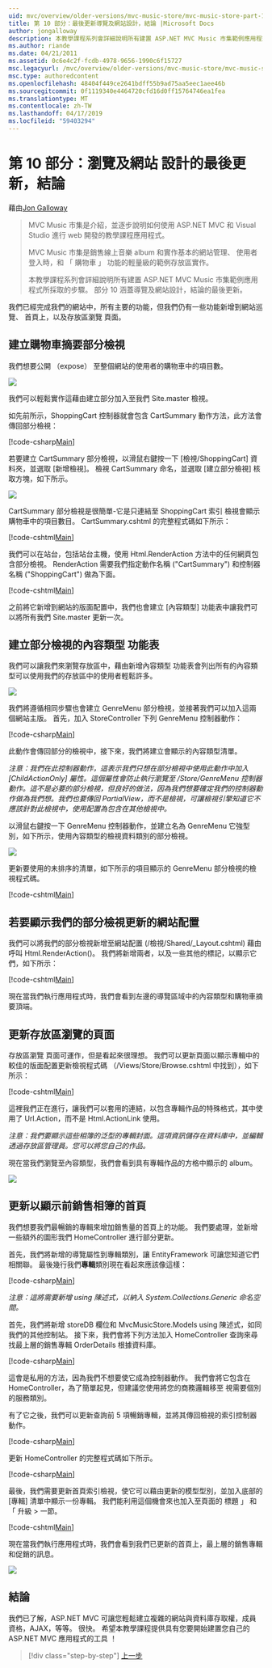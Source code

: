 ```yaml
---
uid: mvc/overview/older-versions/mvc-music-store/mvc-music-store-part-10
title: 第 10 部分：最後更新導覽及網站設計，結論 |Microsoft Docs
author: jongalloway
description: 本教學課程系列會詳細說明所有建置 ASP.NET MVC Music 市集範例應用程式所採取的步驟。 部分 10 涵蓋最後更新瀏覽和 S...
ms.author: riande
ms.date: 04/21/2011
ms.assetid: 0c6e4c2f-fcdb-4978-9656-1990c6f15727
msc.legacyurl: /mvc/overview/older-versions/mvc-music-store/mvc-music-store-part-10
msc.type: authoredcontent
ms.openlocfilehash: 48404f449ce2641bdff55b9ad75aa5eec1aee46b
ms.sourcegitcommit: 0f1119340e4464720cfd16d0ff15764746ea1fea
ms.translationtype: MT
ms.contentlocale: zh-TW
ms.lasthandoff: 04/17/2019
ms.locfileid: "59403294"
---
```

# <a name="part-10-final-updates-to-navigation-and-site-design-conclusion"></a>第 10 部分：瀏覽及網站 設計的最後更新，結論

藉由[Jon Galloway](https://github.com/jongalloway)

> MVC Music 市集是介紹，並逐步說明如何使用 ASP.NET MVC 和 Visual Studio 進行 web 開發的教學課程應用程式。  
>   
> MVC Music 市集是銷售線上音樂 album 和實作基本的網站管理、 使用者登入時，和 「 購物車 」 功能的輕量級的範例存放區實作。  
>   
> 本教學課程系列會詳細說明所有建置 ASP.NET MVC Music 市集範例應用程式所採取的步驟。 部分 10 涵蓋導覽及網站設計，結論的最後更新。


我們已經完成我們的網站中，所有主要的功能，但我們仍有一些功能新增到網站巡覽、 首頁上，以及存放區瀏覽 頁面。

## <a name="creating-the-shopping-cart-summary-partial-view"></a>建立購物車摘要部分檢視

我們想要公開 （expose） 至整個網站的使用者的購物車中的項目數。

![](mvc-music-store-part-10/_static/image1.png)

我們可以輕鬆實作這藉由建立部分加入至我們 Site.master 檢視。

如先前所示，ShoppingCart 控制器就會包含 CartSummary 動作方法，此方法會傳回部分檢視：

[!code-csharp[Main](mvc-music-store-part-10/samples/sample1.cs)]

若要建立 CartSummary 部分檢視，以滑鼠右鍵按一下 [檢視/ShoppingCart] 資料夾，並選取 [新增檢視]。 檢視 CartSummary 命名，並選取 [建立部分檢視] 核取方塊，如下所示。

![](mvc-music-store-part-10/_static/image2.png)

CartSummary 部分檢視是很簡單-它是只連結至 ShoppingCart 索引 檢視會顯示購物車中的項目數目。 CartSummary.cshtml 的完整程式碼如下所示：

[!code-cshtml[Main](mvc-music-store-part-10/samples/sample2.cshtml)]

我們可以在站台，包括站台主機，使用 Html.RenderAction 方法中的任何網頁包含部分檢視。 RenderAction 需要我們指定動作名稱 ("CartSummary") 和控制器名稱 ("ShoppingCart") 做為下面。

[!code-cshtml[Main](mvc-music-store-part-10/samples/sample3.cshtml)]

之前將它新增到網站的版面配置中，我們也會建立 [內容類型] 功能表中讓我們可以將所有我們 Site.master 更新一次。

## <a name="creating-the-genre-menu-partial-view"></a>建立部分檢視的內容類型 功能表

我們可以讓我們來瀏覽存放區中，藉由新增內容類型 功能表會列出所有的內容類型可以使用我們的存放區中的使用者輕鬆許多。

![](mvc-music-store-part-10/_static/image3.png)

我們將遵循相同步驟也會建立 GenreMenu 部分檢視，並接著我們可以加入這兩個網站主版。 首先，加入 StoreController 下列 GenreMenu 控制器動作：

[!code-csharp[Main](mvc-music-store-part-10/samples/sample4.cs)]

此動作會傳回部分的檢視中，接下來，我們將建立會顯示的內容類型清單。

*注意：我們在此控制器動作，這表示我們只想在部分檢視中使用此動作中加入 [ChildActionOnly] 屬性。這個屬性會防止執行瀏覽至 /Store/GenreMenu 控制器動作。這不是必要的部分檢視，但良好的做法，因為我們想要確定我們的控制器動作做為我們想。我們也要傳回 PartialView，而不是檢視，可讓檢視引擎知道它不應該針對此檢視中，使用配置為包含在其他檢視中。*

以滑鼠右鍵按一下 GenreMenu 控制器動作，並建立名為 GenreMenu 它強型別，如下所示，使用內容類型的檢視資料類別的部分檢視。

![](mvc-music-store-part-10/_static/image4.png)

更新要使用的未排序的清單，如下所示的項目顯示的 GenreMenu 部分檢視的檢視程式碼。

[!code-cshtml[Main](mvc-music-store-part-10/samples/sample5.cshtml)]

## <a name="updating-site-layout-to-display-our-partial-views"></a>若要顯示我們的部分檢視更新的網站配置

我們可以將我們的部分檢視新增至網站配置 (/檢視/Shared/\_Layout.cshtml) 藉由呼叫 Html.RenderAction()。 我們將新增兩者，以及一些其他的標記，以顯示它們，如下所示：

[!code-cshtml[Main](mvc-music-store-part-10/samples/sample6.cshtml)]

現在當我們執行應用程式時，我們會看到左邊的導覽區域中的內容類型和購物車摘要頂端。

## <a name="update-to-the-store-browse-page"></a>更新存放區瀏覽的頁面

存放區瀏覽 頁面可運作，但是看起來很理想。 我們可以更新頁面以顯示專輯中的較佳的版面配置更新檢視程式碼 （/Views/Store/Browse.cshtml 中找到），如下所示：

[!code-cshtml[Main](mvc-music-store-part-10/samples/sample7.cshtml)]

這裡我們正在進行，讓我們可以套用的連結，以包含專輯作品的特殊格式，其中使用了 Url.Action，而不是 Html.ActionLink 使用。

*注意：我們要顯示這些相簿的泛型的專輯封面。這項資訊儲存在資料庫中，並編輯透過存放區管理員。您可以將您自己的作品。*

現在當我們瀏覽至內容類型，我們會看到具有專輯作品的方格中顯示的 album。

![](mvc-music-store-part-10/_static/image5.png)

## <a name="updating-the-home-page-to-show-top-selling-albums"></a>更新以顯示前銷售相簿的首頁

我們想要我們最暢銷的專輯來增加銷售量的首頁上的功能。 我們要處理，並新增一些額外的圖形我們 HomeController 進行部分更新。

首先，我們將新增的導覽屬性到專輯類別，讓 EntityFramework 可讓您知道它們相關聯。 最後幾行我們**專輯**類別現在看起來應該像這樣：

[!code-csharp[Main](mvc-music-store-part-10/samples/sample8.cs)]

*注意：這將需要新增 using 陳述式，以納入 System.Collections.Generic 命名空間。*

首先，我們將新增 storeDB 欄位和 MvcMusicStore.Models using 陳述式，如同我們的其他控制站。 接下來，我們會將下列方法加入 HomeController 查詢來尋找最上層的銷售專輯 OrderDetails 根據資料庫。

[!code-csharp[Main](mvc-music-store-part-10/samples/sample9.cs)]

這會是私用的方法，因為我們不想要使它成為控制器動作。 我們會將它包含在 HomeController，為了簡單起見，但建議您使用將您的商務邏輯移至 視需要個別的服務類別。

有了它之後，我們可以更新查詢前 5 項暢銷專輯，並將其傳回檢視的索引控制器動作。

[!code-csharp[Main](mvc-music-store-part-10/samples/sample10.cs)]

更新 HomeController 的完整程式碼如下所示。

[!code-csharp[Main](mvc-music-store-part-10/samples/sample11.cs)]

最後，我們需要更新首頁索引檢視，使它可以藉由更新的模型型別，並加入底部的 [專輯] 清單中顯示一份專輯。 我們能利用這個機會來也加入至頁面的 標題 」 和 「 升級 > 一節。

[!code-cshtml[Main](mvc-music-store-part-10/samples/sample12.cshtml)]

現在當我們執行應用程式時，我們會看到我們已更新的首頁上，最上層的銷售專輯和促銷的訊息。

![](mvc-music-store-part-10/_static/image1.jpg)

## <a name="conclusion"></a>結論

我們已了解，ASP.NET MVC 可讓您輕鬆建立複雜的網站與資料庫存取權，成員資格，AJAX，等等。 很快。 希望本教學課程提供具有您要開始建置您自己的 ASP.NET MVC 應用程式的工具 ！


> [!div class="step-by-step"]
> [上一步](mvc-music-store-part-9.md)
